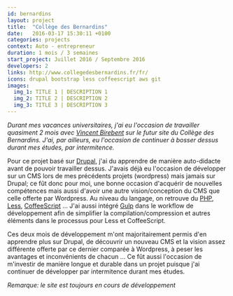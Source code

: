 ```yaml
---
id: bernardins
layout: project
title:  "Collège des Bernardins"
date:   2016-03-17 15:30:11 +0100
categories: projects
context: Auto - entrepreneur
duration: 1 mois / 3 semaines
start_project: Juillet 2016 / Septembre 2016
developers: 2
links: http://www.collegedesbernardins.fr/fr/
icons: drupal bootstrap less coffeescript aws git
images:
  img_1: TITLE 1 | DESCRIPTION 1
  img_2: TITLE 2 | DESCRIPTION 2
  img_3: TITLE 3 | DESCRIPTION 3
---
```

*Durant mes vacances universitaires, j'ai eu l'occasion de travailler
quasiment 2 mois avec [Vincent Birebent][birebent] sur le futur site du Collège
des Bernardins. J'ai, par ailleurs, eu l'occasion de continuer à bosser dessus
durant mes études, par intermitence.*

Pour ce projet basé sur [Drupal][drupal], j'ai du apprendre de manière
auto-didacte avant de pouvoir travailler dessus. J'avais déjà eu l'occasion de
développer sur un CMS lors de mes précédents projets (wordpress) mais jamais
sur Drupal; ce fût donc pour moi, une bonne occasion d'acquérir de nouvelles
compétences mais aussi d'avoir une autre vision/conception du CMS que celle offerte
par Wordpress. Au niveau du langage, on retrouve du [PHP][php], [Less][less],
[CoffeeScript][coffeescript] ... J'ai aussi intégré [Gulp][gulp] dans le
workflow de développement afin de simplifier la compilation/compression et autres
éléments dans le processus pour Less et CoffeeScript.

Ces deux mois de développement m'ont majoritairement permis d'en apprendre plus
sur Drupal, de découvrir un nouveau CMS et la vision assez différente offerte
par ce dernier comparée à Wordpress, à peser les avantages et inconvénients
de chacun ... Ce fût aussi l'occasion de m'investir de manière longue et
durable dans un projet puisque j'ai continuer de développer par intermitence
durant mes études.

*Remarque: le site est toujours en cours de développement*

[birebent]: https://fr.linkedin.com/in/vincent-birebent-91b986
[drupal]: https://www.drupal.org
[php]: http://php.net
[less]: http://lesscss.org
[coffeescript]: http://coffeescript.org
[gulp]: http://gulpjs.com
